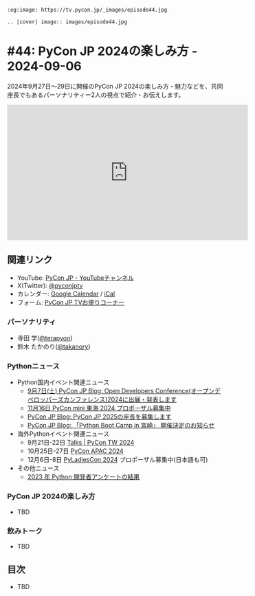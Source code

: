 ```{eval-rst}
:og:image: https://tv.pycon.jp/_images/episode44.jpg

.. |cover| image:: images/episode44.jpg
```

# #44: PyCon JP 2024の楽しみ方 - 2024-09-06

2024年9月27日〜29日に開催のPyCon JP 2024の楽しみ方・魅力などを、共同座長でもあるパーソナリティー2人の視点で紹介・お伝えします。

<iframe width="560" height="315" src="https://www.youtube.com/embed/oInTxYmSh-8?si=3-yhfBjyqpcd6wuT" title="YouTube video player" frameborder="0" allow="accelerometer; autoplay; clipboard-write; encrypted-media; gyroscope; picture-in-picture; web-share" referrerpolicy="strict-origin-when-cross-origin" allowfullscreen></iframe>

## 関連リンク

* YouTube: [PyCon JP - YouTubeチャンネル](https://www.youtube.com/user/PyConJP)
* X(Twitter): [@pyconjptv](https://twitter.com/pyconjptv)
* カレンダー: [Google Calendar](https://calendar.google.com/calendar/embed?src=tv%40pycon.jp&ctz=Asia%2FTokyo&mode=AGENDA) / [iCal](https://calendar.google.com/calendar/ical/tv%40pycon.jp/public/basic.ics)
* フォーム: [PyCon JP TVお便りコーナー](https://docs.google.com/forms/d/e/1FAIpQLSfvL4cKteAaG_czTXjofR83owyjXekG9GNDGC6-jRZCb_2HRw/viewform)

### パーソナリティ

* 寺田 学([@terapyon](https://twitter.com))
* 鈴木 たかのり([@takanory](https://twitter.com/takanory))

### Pythonニュース

* Python国内イベント関連ニュース
  * [9月7日(土) PyCon JP Blog: Open Developers Conference(オープンデベロッパーズカンファレンス)2024に出展・発表します](https://pyconjp.blogspot.com/2024/08/pycamp-caravan-odc-2024.html)
  * [11月16日 PyCon mini 東海 2024 プロポーザル募集中](https://tokai.pycon.jp/2024/)
  * [PyCon JP Blog: PyCon JP 2025の座長を募集します](https://pyconjp.blogspot.com/2024/08/call-for-pyconjp.html)
  * [PyCon JP Blog: 「Python Boot Camp in 宮崎」 開催決定のお知らせ](https://pyconjp.blogspot.com/2024/08/pycamp-in-miyazaki.html)
* 海外Pythonイベント関連ニュース
  * 9月21日-22日 [Talks | PyCon TW 2024](https://tw.pycon.org/2024/en-us/conference/talks)
  * 10月25日-27日 [PyCon APAC 2024](https://2024-apac.pycon.id/)
  * 12月6日-8日 [PyLadiesCon 2024](https://conference.pyladies.com/) プロポーザル募集中(日本語も可)
* その他ニュース
  * [2023 年 Python 開発者アンケートの結果](https://lp.jetbrains.com/ja-jp/python-developers-survey-2023/)

### PyCon JP 2024の楽しみ方

* TBD

### 飲みトーク

* TBD

## 目次

* TBD
